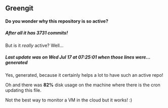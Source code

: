 ## Greengit

#### Do you wonder why this repository is so active?

##### After all it has 3731 commits!

But is it *really* active? Well...

##### Last update was on Wed Jul 17 at 07:25:01 when those lines were... generated

Yes, generated, because it certainly helps a lot to have such an active repo!

Oh and there was **82%** disk usage on the machine
where there is the cron updating this file.

Not the best way to monitor a VM in the cloud but it works! :)
